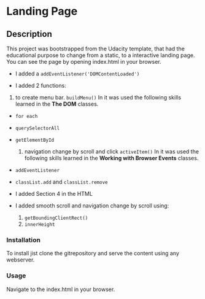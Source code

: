 # Landing Page

## Description

This project was bootstrapped from the Udacity template,
that had the educational purpose to change from a static, to a interactive landing page.
You can see the page by opening index.html in your browser.

- I added a `addEventListener('DOMContentLoaded')`

- I added 2 functions:

1. to create menu bar. `buildMenu()`
In it was used the following skills learned in the **The DOM** classes.

- `for each`
- `querySelectorAll`
- `getElementById`

  1. navigation change by scroll and click `activeItem()`
In it was used the following skills learned in the **Working with Browser Events** classes.
- `addEventListener`
- `classList.add` and `classList.remove`

- I added Section 4 in the HTML

- I added smooth scroll and navigation change by scroll using:
  1. `getBoundingClientRect()`
  2. `innerHeight`

### Installation

To install jist clone the gitrepository and serve the content using any webserver.

### Usage

Navigate to the index.html in your browser.
